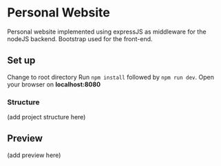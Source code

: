 # Personal Website
Personal website implemented using expressJS as middleware for the nodeJS backend.
Bootstrap used for the front-end.

## Set up
Change to root directory
Run `npm install` followed by `npm run dev`.
Open your browser on **localhost:8080**

### Structure
(add project structure here)

## Preview
(add preview here)